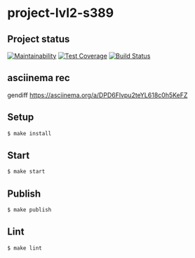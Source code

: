 # project-lvl2-s389

## Project status
[![Maintainability](https://api.codeclimate.com/v1/badges/41484e052a784572ece2/maintainability)](https://codeclimate.com/github/vigin/project-lvl2-s329/maintainability)
[![Test Coverage](https://api.codeclimate.com/v1/badges/41484e052a784572ece2/test_coverage)](https://codeclimate.com/github/vigin/project-lvl2-s329/test_coverage)
[![Build Status](https://travis-ci.org/vigin/project-lvl2-s329.svg?branch=master)](https://travis-ci.org/vigin/project-lvl2-s329)

## asciinema rec

gendiff
https://asciinema.org/a/DPD6Flvpu2teYL618c0h5KeFZ

## Setup

```sh
$ make install
```

## Start

```sh
$ make start
```

## Publish

```sh
$ make publish
```

## Lint

```sh
$ make lint
```

